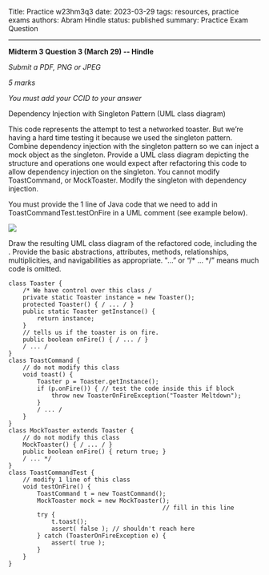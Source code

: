 Title: Practice w23hm3q3
date: 2023-03-29
tags: resources, practice exams
authors: Abram Hindle
status: published
summary: Practice Exam Question

---

**Midterm 3 Question 3 (March 29) -- Hindle**

*Submit a PDF, PNG or JPEG*

*5 marks*

*You must add your CCID to your answer*

Dependency Injection with Singleton Pattern (UML class diagram)

This code represents the attempt to test a networked toaster. But we’re having a hard time testing it because we used the singleton pattern. Combine dependency injection with the singleton pattern so we can inject a mock object as the singleton. Provide a UML class diagram depicting the structure and operations one would expect after refactoring this code to allow dependency injection on the singleton. You cannot modify ToastCommand, or MockToaster. Modify the singleton with dependency injection.

You must provide the 1 line of Java code that we need to add in ToastCommandTest.testOnFire in a UML comment (see example below).

![]({attach}w23hm3q3.png)

Draw the resulting UML class diagram of the refactored code, including the . Provide the basic abstractions, attributes, methods, relationships, multiplicities, and navigabilities as appropriate. "...” or “/* … */” means much code is omitted.

```
class Toaster {
    /* We have control over this class /
    private static Toaster instance = new Toaster();
    protected Toaster() { / ... / }
    public static Toaster getInstance() {
        return instance;
    }
    // tells us if the toaster is on fire.
    public boolean onFire() { / ... / }
    / ... /
}
class ToastCommand {
    // do not modify this class
    void toast() {
        Toaster p = Toaster.getInstance();
        if (p.onFire()) { // test the code inside this if block
            throw new ToasterOnFireException("Toaster Meltdown");
        }
        / ... /
    }
}
class MockToaster extends Toaster {
    // do not modify this class
    MockToaster() { / ... / }
    public boolean onFire() { return true; }
    / ... */
}
class ToastCommandTest {
    // modify 1 line of this class
    void testOnFire() {
        ToastCommand t = new ToastCommand();
        MockToaster mock = new MockToaster();
                                           // fill in this line
        try {
            t.toast();
            assert( false ); // shouldn't reach here
        } catch (ToasterOnFireException e) {
            assert( true );
        }
    }
}
```
